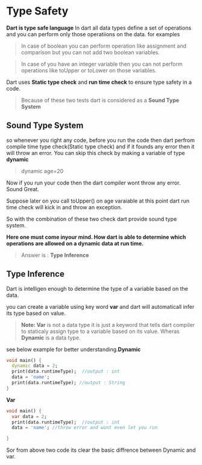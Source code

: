 # Type Safety

**Dart is type safe language** In dart all data types define a set of operations and you can perform only those operatiions on the data. for
examples

> In case of boolean you can perform operation like assignment and comparison but you can not add two boolean variables.

> In case of you have an integer variable then you can not perform operations like toUpper or toLower on those variables.

Dart uses **Static type check** and **run time check** to ensure type safety in a code.

> Because of these two tests dart is considered as a **Sound Type System**

## **Sound Type System**

so whenever you right any code, before you run the code then dart perfrom compile time type check(Static type check) and if it founds any error then it will throw an error.
You can skip this check by making a variable of type **dynamic**

> dynamic age=20

Now if you run your code then the dart compiler wont throw any error. Sound Great.

Suppose later on you call toUpper() on age varaiable at this point dart run time check will kick in and throw an exception.

So with the combination of these two check dart provide sound type system.

**Here one must come inyour mind. How dart is able to determine which operations are allowed on a dynamic data at run time.**

> Answer is : **Type Inference**

## **Type Inference**

Dart is intelligen enough to determine the type of a variable based on the data.

you can create a variable using key word **var** and dart will automaticall infer its type based on value.

> **Note: Var** is not a data type it is just a keyword that tells dart compiler to staticaly assign type to a variable based on its value. Wheras **Dynamic** is a data type.

see below example for better understanding.**Dynamic**

```dart
void main() {
  dynamic data = 2;
  print(data.runtimeType);  //output : int
  data = 'name';
  print(data.runtimeType); //output : String
}
```

**Var**

```dart
void main() {
  var data = 2;
  print(data.runtimeType);  //output : int
  data = 'name'; //throw error and wont even let you run

}
```

Sor from above two code its clear the basic diffrence between Dynamic and var.
